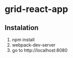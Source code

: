 # grid-react-app

## Instalation

1. npm install
2. webpack-dev-server
3. go to http://localhost:8080
